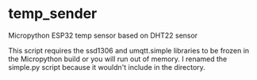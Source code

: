 # temp_sender
Micropython ESP32 temp sensor based on DHT22 sensor

This script requires the ssd1306 and umqtt.simple libraries to be frozen in the Micropython build or you will run out of memory. I renamed the simple.py script because it wouldn't include in the directory.